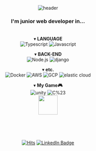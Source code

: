 

<div align=center>
  
  ![header](https://capsule-render.vercel.app/api?type=Waving&color=gradient&height=200&section=header&text=Hi%20there%20👋!&desc=Yesung-Han🧑‍💻's%20GitHub%20Page&fontSize=45&fontAlign=83&fontAlignY=32&descAlign=81&&descAlignY=52)

</div>

<div align=center>
  
  ### I'm junior web developer in...<br /><br />
  
▾ **LANGUAGE** <br />
![Typescript](https://img.shields.io/badge/Typescript-black?logo=Typescript)
![Javascript](https://img.shields.io/badge/JavaScript-black?logo=Javascript)

▾ **BACK-END** <br />
![Node.js](https://img.shields.io/badge/Node.js-black?logo=node.js)
![django](https://img.shields.io/badge/django-black?logo=django)
  
▾ **etc.** <br />
![Docker](https://img.shields.io/badge/Docker-black?logo=Docker)
![AWS](https://img.shields.io/badge/AWS-black?logo=Amazon)
![GCP](https://img.shields.io/badge/GCP-black?logo=Google)
![elastic cloud](https://img.shields.io/badge/elasticsearch-black?logo=elasticsearch)

  
▾ **My Game🎮** <br />
![unity](https://img.shields.io/badge/unity-black?logo=unity)
![C%23](https://img.shields.io/badge/C%23-black)
<br />
<a href="https://play.google.com/store/apps/details?id=com.RocketNo9.TetTetBlock" alt="TetTetBlock">
  <img src="https://play-lh.googleusercontent.com/VJvsB0TOlCaWsJlXcbRqJWGlF_NYjow8Ui6JVrYvN9R38TxHi3OrSo8_QStUOZbxLRhk=w480-h960-rw" width="60" height="60" />
</a>
<br />
<br />

</div>
  
<div align=center>
  
</div>

<br/>
<br/>

<div align=center>
  
  [![Hits](https://hits.seeyoufarm.com/api/count/incr/badge.svg?url=https%3A%2F%2Fgithub.com%2FYesung-Han&count_bg=%2379C83D&title_bg=%23555555&icon=&icon_color=%23E7E7E7&title=hits&edge_flat=false)](https://hits.seeyoufarm.com)
  [![LinkedIn Badge](https://img.shields.io/badge/Linkedin-1877f2?style=flat-square&logo=linkedin&logoColor=white&link=https://www.linkedin.com/in/yesung-han-87045419a/)](https://www.linkedin.com/in/yesung-han-87045419a/)
</div>
